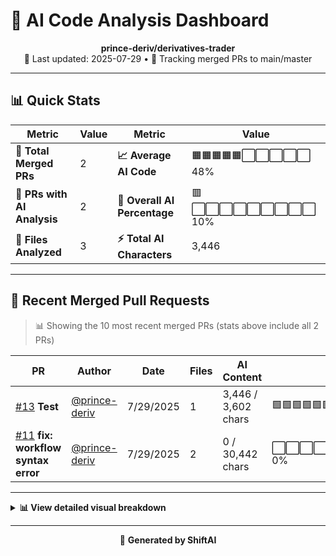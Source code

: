 # 🤖 AI Code Analysis Dashboard

<div align="center">

**prince-deriv/derivatives-trader**  
📅 Last updated: 2025-07-29 • 🔄 Tracking merged PRs to main/master

</div>

---

## 📊 Quick Stats

| Metric | Value | Metric | Value |
|--------|-------|--------|-------|
| **📁 Total Merged PRs** | 2 | **📈 Average AI Code** | 🟧🟧🟧🟧🟧⬜⬜⬜⬜⬜ 48% |
| **🤖 PRs with AI Analysis** | 2 | **🎯 Overall AI Percentage** | 🟥⬜⬜⬜⬜⬜⬜⬜⬜⬜ 10% |
| **📄 Files Analyzed** | 3 | **⚡ Total AI Characters** | 3,446 |

---


## 🚀 Recent Merged Pull Requests

> 📊 Showing the 10 most recent merged PRs (stats above include all 2 PRs)

| PR | Author | Date | Files | AI Content | Percentage |
|----|--------|------|-------|------------|------------|
| [#13](https://github.com/prince-deriv/derivatives-trader/pull/13) **Test** | [@prince-deriv](https://github.com/prince-deriv) | 7/29/2025 | 1 | 3,446 / 3,602 chars | 🟩🟩🟩🟩🟩🟩🟩🟩🟩🟩🟩🟩🟩🟩⬜  96% |
| [#11](https://github.com/prince-deriv/derivatives-trader/pull/11) **fix: workflow syntax error** | [@prince-deriv](https://github.com/prince-deriv) | 7/29/2025 | 2 | 0 / 30,442 chars | ⬜⬜⬜⬜⬜⬜⬜⬜⬜⬜⬜⬜⬜⬜⬜   0% |



---

<details>
<summary><strong>📊 View detailed visual breakdown</strong></summary>

### 📈 AI Usage Chart

```
AI Percentage Distribution:
PR #13 Test                           │██████████████████████████████████████░░│ 96%
PR #11 fix: workflow syntax error     │░░░░░░░░░░░░░░░░░░░░░░░░░░░░░░░░░░░░░░░░│ 0%
```

### 🎯 Summary Statistics

```
Total Characters:     34,044
AI Characters:        3,446
Human Characters:     30,598

AI vs Human Ratio:    10% : 90%
```

</details>

---

<div align="center">

🚀 **Generated by ShiftAI**

</div>